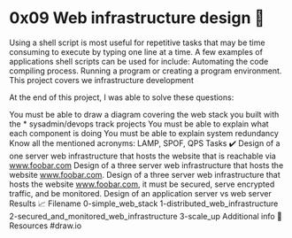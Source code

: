 # 0x09 Web infrastructure design 🔧
Using a shell script is most useful for repetitive tasks that may be time consuming to execute by typing one line at a time. A few examples of applications shell scripts can be used for include: Automating the code compiling process. Running a program or creating a program environment. This project covers we infrastructure development

At the end of this project, I was able to solve these questions:

You must be able to draw a diagram covering the web stack you built with the * sysadmin/devops track projects You must be able to explain what each component is doing You must be able to explain system redundancy Know all the mentioned acronyms: LAMP, SPOF, QPS Tasks ✔️ Design of a one server web infrastructure that hosts the website that is reachable via www.foobar.com Design of a three server web infrastructure that hosts the website www.foobar.com. Design of a three server web infrastructure that hosts the website www.foobar.com, it must be secured, serve encrypted traffic, and be monitored. Design of an application server vs web server Results 📈 Filename 0-simple_web_stack 1-distributed_web_infrastructure 2-secured_and_monitored_web_infrastructure 3-scale_up Additional info 🚧 Resources #draw.io
